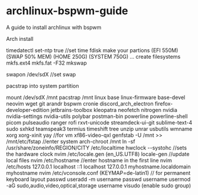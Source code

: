# archlinux-bspwm-guide
A guide to install archlinux with bspwm

Arch install

timedatectl set-ntp true //set time
fdisk make your partions 
(EFI 550M)
(SWAP 50% MEM)
(HOME 250G)
(SYSTEM 750G)
...
create filesystems
mkfs.ext4
mkfs.fat -F32
mkswap

swapon /dev/sdX //set swap

pacstrap into system partition

mount /dev/sdX /mnt
pacstrap /mnt linux base linux-firmware base-devel neovim wget git arandr bspwm cronie discord_arch_electron firefox-developer-edition jetbrains-toolbox kleopatra neofetch nitrogen nvidia nvidia-settings nvidia-utils polybar postman-bin powerline powerline-shell picom pulseaudio ranger rofi rxvt-unicode streamdeck-ui-git sublime-text-4 sudo sxhkd teamspeak3 termius timeshift tree unzip unrar usbutils wmname xorg xorg-xinit  yay //for vm xf86-video-qxl
genfstab -U /mnt >> /mnt/etc/fstap
//enter system 
arch-chroot /mnt
ln -sf /usr/share/zoneinfo/REGION/CITY /etc/localtime
hwclock --systohc //sets the hardware clock
nvim /etc/locale.gen (en_US.UTF8)
locale-gen //update local files
nvim /etc/hostname //enter hostname in the first line
nvim /etc/hosts
127.0.0.1			localhost
::1 				localhost
127.0.0.1 			myhostname.localdomain myhostname
nvim /etc/vconsole.conf (KEYMAP=de-latin1) // for permanent keyboard layout
passwd
useradd -m username
passwd username
usermod -aG sudo,audio,video,optical,storage username
visudo (enable sudo group)
